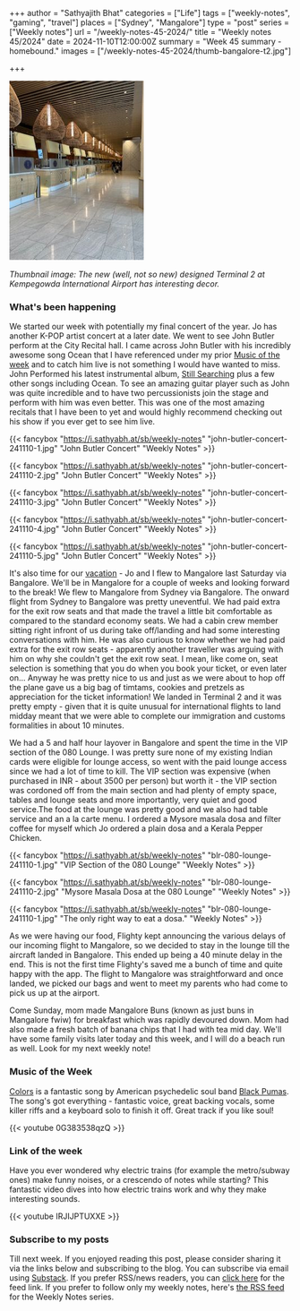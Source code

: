 +++
author = "Sathyajith Bhat"
categories = ["Life"]
tags = ["weekly-notes", "gaming", "travel"]
places = ["Sydney", "Mangalore"]
type = "post"
series = ["Weekly notes"]
url = "/weekly-notes-45-2024/"
title = "Weekly notes 45/2024"
date = 2024-11-10T12:00:00Z
summary = "Week 45 summary - homebound."
images = ["/weekly-notes-45-2024/thumb-bangalore-t2.jpg"]

+++

![](thumb-bangalore-t2.jpg)

_Thumbnail image: The new (well, not so new) designed Terminal 2 at Kempegowda International Airport has interesting decor._ 

### What's been happening

We started our week with potentially my final concert of the year. Jo has another K-POP artist concert at a later date. We went to see John Butler perform at the City Recital hall. I came across John Butler with his incredibly awesome song Ocean that I have referenced under my prior [Music of the week](/weekly-notes-35-2024/) and to catch him live is not something I would have wanted to miss. John Performed his latest instrumental album, [Still Searching](https://open.spotify.com/album/4rGSui8BAT9L627KTqlZ6t?si=yMtD3lqQTte3MWSXDLIJvA) plus a few other songs including Ocean. To see an amazing guitar player such as John was quite incredible and to have two percussionists join the stage and perform with him was even better. This was one of the most amazing recitals that I have been to yet and would highly recommend checking out his show if you ever get to see him live.

  {{< fancybox "https://i.sathyabh.at/sb/weekly-notes" "john-butler-concert-241110-1.jpg" "John Butler Concert" "Weekly Notes" >}}

  {{< fancybox "https://i.sathyabh.at/sb/weekly-notes" "john-butler-concert-241110-2.jpg" "John Butler Concert" "Weekly Notes" >}}

  {{< fancybox "https://i.sathyabh.at/sb/weekly-notes" "john-butler-concert-241110-3.jpg" "John Butler Concert" "Weekly Notes" >}}

  {{< fancybox "https://i.sathyabh.at/sb/weekly-notes" "john-butler-concert-241110-4.jpg" "John Butler Concert" "Weekly Notes" >}}

  {{< fancybox "https://i.sathyabh.at/sb/weekly-notes" "john-butler-concert-241110-5.jpg" "John Butler Concert" "Weekly Notes" >}}

It's also time for our [vacation](/weekly-notes-44-2024/) - Jo and I flew to Mangalore last Saturday via Bangalore. We'll be in Mangalore for a couple of weeks and looking forward to the break! We flew to Mangalore from Sydney via Bangalore. The onward flight from Sydney to Bangalore was pretty uneventful. We had paid extra for the exit row seats and that made the travel a little bit comfortable as compared to the standard economy seats. We had a cabin crew member sitting right infront of us during take off/landing and had some interesting conversations with him. He was also curious to know whether we had paid extra for the exit row seats - apparently another traveller was arguing with him on why she couldn't get the exit row seat. I mean, like come on, seat selection is something that you do when you book your ticket, or even later on... Anyway he was pretty nice to us and just as we were about to hop off the plane gave us a big bag of timtams, cookies and pretzels as appreciation for the ticket information! We landed in Terminal 2 and it was pretty empty - given that it is quite unusual for international flights to land midday meant that we were able to complete our immigration and customs formalities in about 10 minutes.

We had a 5 and half hour layover in Bangalore and spent the time in the VIP section of the 080 Lounge. I was pretty sure none of my existing Indian cards were eligible for lounge access, so went with the paid lounge access since we had a lot of time to kill. The VIP section was expensive (when purchased in INR - about 3500 per person) but worth it - the VIP section was cordoned off from the main section and had plenty of empty space, tables and lounge seats and more importantly, very quiet and good service.The food at the lounge was pretty good and we also had table service and an a la carte menu. I ordered a Mysore masala dosa and filter coffee for myself which Jo ordered a plain dosa and a Kerala Pepper Chicken. 

  {{< fancybox "https://i.sathyabh.at/sb/weekly-notes" "blr-080-lounge-241110-1.jpg" "VIP Section of the 080 Lounge" "Weekly Notes" >}}

  {{< fancybox "https://i.sathyabh.at/sb/weekly-notes" "blr-080-lounge-241110-2.jpg" "Mysore Masala Dosa at the 080 Lounge" "Weekly Notes" >}}

  {{< fancybox "https://i.sathyabh.at/sb/weekly-notes" "blr-080-lounge-241110-1.jpg" "The only right way to eat a dosa." "Weekly Notes" >}}

As we were having our food, Flighty kept announcing the various delays of our incoming flight to Mangalore, so we decided to stay in the lounge till the aircraft landed in Bangalore. This ended up being a 40 minute delay in the end. This is not the first time Flighty's saved me a bunch of time and quite happy with the app. The flight to Mangalore was straightforward and once landed, we picked our bags and went to meet my parents who had come to pick us up at the airport.

Come Sunday, mom made Mangalore Buns (known as just buns in Mangalore fwiw) for breakfast which was rapidly devoured down. Mom had also made a fresh batch of banana chips that I had with tea mid day. We'll have some family visits later today and this week, and I will do a beach run as well. Look for my next weekly note!

### Music of the Week

[Colors](https://www.youtube.com/watch?v=0G383538qzQ) is a fantastic song by American psychedelic soul band [Black Pumas](https://open.spotify.com/artist/6eU0jV2eEZ8XTM7EmlguK6?si=_IRJ6qB-RRa6UzxcGqKxDA). The song's got everything - fantastic voice, great backing vocals, some killer riffs and a keyboard solo to finish it off. Great track if you like soul!

  {{< youtube 0G383538qzQ >}}

### Link of the week

Have you ever wondered why electric trains (for example the metro/subway ones) make funny noises, or a crescendo of notes while starting? This fantastic video dives into how electric trains work and why they make interesting sounds. 

  {{< youtube IRJIJPTUXXE >}}

### Subscribe to my posts

Till next week. If you enjoyed reading this post, please consider sharing it via the links below and subscribing to the blog. You can subscribe via email using [Substack](https://sathyabhat.substack.com/). If you prefer RSS/news readers, you can [click here](https://sathyabh.at/index.xml) for the feed link. If you prefer to follow only my weekly notes, here's [the RSS feed](https://sathyabh.at/series/weekly-notes/index.xml) for the Weekly Notes series. 
